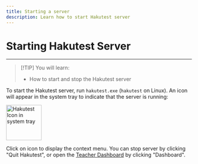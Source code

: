 ```yaml
---
title: Starting a server
description: Learn how to start Hakutest server
---
```


# Starting Hakutest Server

---

> [!TIP] You will learn:
>
> -   How to start and stop the Hakutest server

To start the Hakutest server, run `hakutest.exe` (`hakutest` on Linux). An icon
will appear in the system tray to indicate that the server is running:

<img src="/hakutest.svg" alt="Hakutest Icon in system tray" width="96">

Click on icon to display the context menu. You can stop server by clicking "Quit
Hakutest", or open the [Teacher Dashboard](/handbook/guide/02-dashboard) by
clicking "Dashboard".
